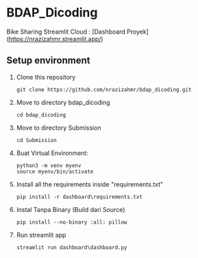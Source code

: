 # BDAP_Dicoding
Bike Sharing
Streamlit Cloud : [Dashboard Proyek] (https://nrazizahmr.streamlit.app/)
## Setup environment
1. Clone this repository
   ```
   git clone https://github.com/nrazizahmr/bdap_dicoding.git
   ```

2. Move to directory bdap_dicoding
   ```
   cd bdap_dicoding
   ```

3. Move to directory Submission
   ```
   cd Submission
   ```
4. Buat Virtual Environment:
   ```
   python3 -m venv myenv
   source myenv/bin/activate
   ```
5. Install all the requirements inside "requirements.txt"
   ```
   pip install -r dashboard\requirements.txt
   ```
6. Instal Tanpa Binary (Build dari Source)
   ```
   pip install --no-binary :all: pillow
   ```
7. Run streamlit app
   ```
   streamlit run dashboard\dashboard.py
   ```
